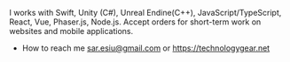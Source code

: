 I works with Swift, Unity (C#), Unreal Endine(C++), JavaScript/TypeScript, React, Vue, Phaser.js, Node.js.
Accept orders for short-term work on websites and mobile applications.
- How to reach me sar.esiu@gmail.com or https://technologygear.net
